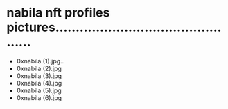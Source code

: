 # nabila nft profiles pictures...............................................
- 0xnabila (1).jpg..
- 0xnabila (2).jpg
- 0xnabila (3).jpg
- 0xnabila (4).jpg
- 0xnabila (5).jpg
- 0xnabila (6).jpg
